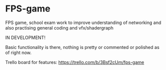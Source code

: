 # FPS-game
FPS game, school exam work to improve understanding of networking and also practising general coding and vfx/shadergraph

IN DEVELOPMENT!

Basic functionality is there, nothing is pretty or commented or polished as of right now.

Trello board for features:
https://trello.com/b/3Bsf2cUm/fps-game
